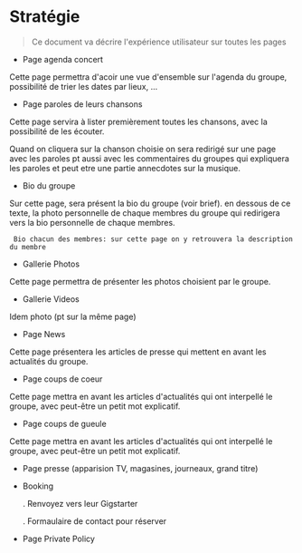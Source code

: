 # Stratégie

> Ce document va décrire l'expérience utilisateur sur toutes les pages

* Page agenda concert
  
Cette page permettra d'acoir une vue d'ensemble sur l'agenda du groupe, possibilité de trier les dates par lieux, ...


* Page paroles de leurs chansons
  
Cette page servira à lister premièrement toutes les chansons, avec la possibilité de les écouter.

Quand on cliquera sur la chanson choisie on sera redirigé sur une page avec les paroles pt aussi avec les commentaires du groupes qui expliquera les paroles et peut etre une partie annecdotes sur la musique.

* Bio du groupe

Sur cette page, sera présent la bio du groupe (voir brief). en dessous de ce texte, la photo personnelle de chaque membres du groupe qui redirigera vers la bio personnelle de chaque membres.

     Bio chacun des membres: sur cette page on y retrouvera la description du membre 
  

* Gallerie Photos
  
Cette page permettra de présenter les photos choisient par le groupe.

* Gallerie Videos
 
Idem photo (pt sur la même page) 

* Page News
  
Cette page présentera les articles de presse qui mettent en avant les actualités du groupe.

* Page coups de coeur

Cette page mettra en avant les articles d'actualités qui ont interpellé le groupe, avec peut-être un petit mot explicatif.

* Page coups de gueule

Cette page mettra en avant les articles d'actualités qui ont interpellé le groupe, avec peut-être un petit mot explicatif.

* Page presse (apparision TV, magasines, journeaux, grand titre)


* Booking

    . Renvoyez vers leur Gigstarter
  
    . Formaulaire de contact pour réserver
  

* Page Private Policy

